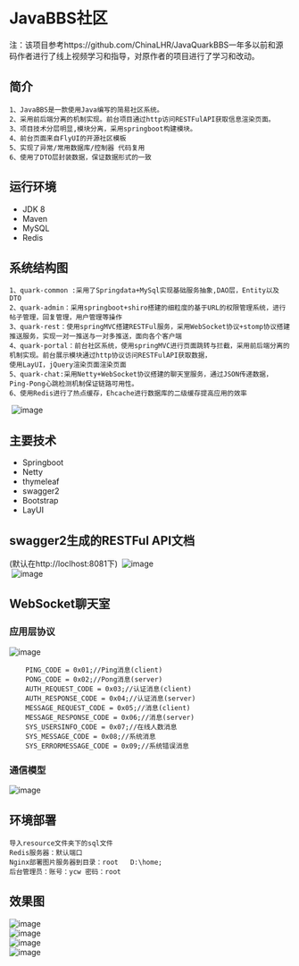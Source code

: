 # JavaBBS社区

注：该项目参考https://github.com/ChinaLHR/JavaQuarkBBS一年多以前和源码作者进行了线上视频学习和指导，对原作者的项目进行了学习和改动。

## 简介
	1、JavaBBS是一款使用Java编写的简易社区系统。
	2、采用前后端分离的机制实现。前台项目通过http访问RESTFulAPI获取信息渲染页面。
	3、项目技术分层明显,模块分离，采用springboot构建模块。
	4、前台页面来自FlyUI的开源社区模板
    5、实现了异常/常用数据库/控制器 代码复用
    6、使用了DTO层封装数据，保证数据形式的一致

## 运行环境
- JDK 8
- Maven
- MySQL
- Redis


## 系统结构图
	1、quark-common :采用了Springdata+MySql实现基础服务抽象,DAO层，Entity以及DTO
	2、quark-admin：采用springboot+shiro搭建的细粒度的基于URL的权限管理系统，进行帖子管理，回复管理，用户管理等操作
	3、quark-rest：使用springMVC搭建RESTFul服务，采用WebSocket协议+stomp协议搭建推送服务，实现一对一推送与一对多推送，面向各个客户端
	4、quark-portal：前台社区系统，使用springMVC进行页面跳转与拦截，采用前后端分离的机制实现。前台展示模块通过http协议访问RESTFulAPI获取数据，
	使用LayUI，jQuery渲染页面渲染页面
	5、quark-chat:采用Netty+WebSocket协议搭建的聊天室服务，通过JSON传递数据，Ping-Pong心跳检测机制保证链路可用性。
	6、使用Redis进行了热点缓存，Ehcache进行数据库的二级缓存提高应用的效率
 ![image](https://raw.githubusercontent.com/jiujiujiujiujiuaia/bbs/master/resource/images/systemv2.png)  <br>
	

## 主要技术
- Springboot
- Netty
- thymeleaf
- swagger2
- Bootstrap
- LayUI

## swagger2生成的RESTFul API文档
(默认在http://loclhost:8081下)
 ![image](https://raw.githubusercontent.com/jiujiujiujiujiuaia/bbs/master/resource/images/quark_rest_1.JPG)  <br>
 ![image](https://raw.githubusercontent.com/jiujiujiujiujiuaia/bbs/master/resource/images/quark_rest_2.JPG)  <br>

## WebSocket聊天室
### 应用层协议
![image](https://raw.githubusercontent.com/jiujiujiujiujiuaia/bbs/master/resource/images/quark_chat_protocol.JPG)
 
		PING_CODE = 0x01;//Ping消息(client)
		PONG_CODE = 0x02;//Pong消息(server)
		AUTH_REQUEST_CODE = 0x03;//认证消息(client)
		AUTH_RESPONSE_CODE = 0x04;//认证消息(server)
		MESSAGE_REQUEST_CODE = 0x05;//消息(client)
		MESSAGE_RESPONSE_CODE = 0x06;//消息(server)
		SYS_USERSINFO_CODE = 0x07;//在线人数消息
		SYS_MESSAGE_CODE = 0x08;//系统消息
		SYS_ERRORMESSAGE_CODE = 0x09;//系统错误消息

### 通信模型
![image](https://raw.githubusercontent.com/jiujiujiujiujiuaia/bbs/master/resource/images/quark_chat_message.png) 

## 环境部署
	导入resource文件夹下的sql文件
	Redis服务器：默认端口
	Nginx部署图片服务器到目录：root   D:\home;
	后台管理员：账号：ycw 密码：root

## 效果图
![image](https://raw.githubusercontent.com/jiujiujiujiujiuaia/bbs/master/resource/images/quark_portal_1.JPG)  <br>
![image](https://raw.githubusercontent.com/jiujiujiujiujiuaia/bbs/master/resource/images/quark_portal_4.JPG)  <br>
![image](https://raw.githubusercontent.com/jiujiujiujiujiuaia/bbs/master/resource/images/quark_admin_1.JPG)  <br>
![image](https://raw.githubusercontent.com/jiujiujiujiujiuaia/bbs/master/resource/images/quark_chat.JPG)  <br>


